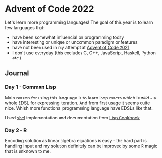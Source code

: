 # Advent of Code 2022

Let's learn more programming languages! The goal of this year is to learn few languages that:

- have been somewhat influencial on programming today
- have interesting or unique or uncommon paradigm or features
- have not been used in my attempt at [Advent of Code 2021](https://github.com/RobertBendun/advent-of-code-2021)
- I don't use everyday (this excludes C, C++, JavaScript, Haskell, Python etc.)

## Journal

### Day 1 - Common Lisp

Main reason for using this language is to learn loop macro which is _wild_ - a whole EDSL for expressing iteration.
And from first usage it seems quite nice. Whish more functional programming language have EDSLs like that.

Used [sbcl](https://www.sbcl.org/) implementation and documentation from [Lisp Cookbook](https://lispcookbook.github.io/cl-cookbook/).

### Day 2 - R

Encoding solution as linear algebra equations is easy - the hard part is handling input and my solution definitely can be improved by some R magic that is unknown to me.
